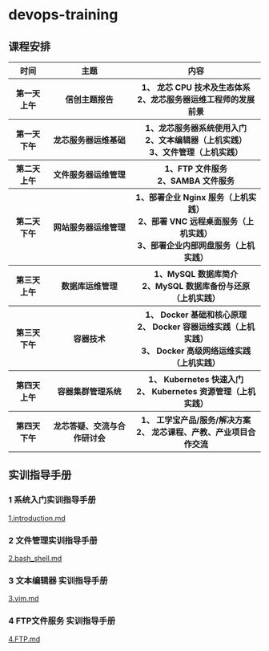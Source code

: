 # devops-training

## 课程安排
<table>
        <tr>
            <th>时间</th>
            <th>主题</th>
            <th>内容</th>
        </tr>
       <tr>
          <th>第一天上午</th>
          <th>信创主题报告</th>
          <th> 1、 龙芯 CPU 技术及生态体系 </br>
              2、龙芯服务器运维工程师的发展前景</th>
      </tr>
      <tr>
          <th>第一天
下午</th>
          <th>龙芯服务器运维基础</th>
          <th>1、龙芯服务器系统使用入门 </br>
2、文本编辑器（上机实践）</br>
3、文件管理（上机实践）</th>
      </tr>
      <tr>
          <th>第二天
上午</th>
          <th>文件服务器运维管理</th>
          <th>1、FTP 文件服务</br>
2、SAMBA 文件服务</th>
      </tr>


<tr>
          <th>第二天
下午</th>
          <th>网站服务器运维管理</th>
          <th>1、部署企业 Nginx 服务（上机实践）</br>
2、部署 VNC 远程桌面服务（上机实践）</br>
3、部署企业内部网盘服务（上机实践）</th>
      </tr>
<tr>
          <th>第三天
上午</th>
          <th>数据库运维管理
          <th>1、MySQL 数据库简介</br>
2、MySQL 数据库备份与还原（上机实践）</th>
      </tr>
<tr>
          <th>第三天下午</th>
          <th>容器技术</th>
          <th>1、 Docker 基础和核心原理</br>
            2、 Docker 容器运维实践（上机实践）</br>
3、 Docker 高级网络运维实践（上机实践）</th>
      </tr>
<tr>
          <th>第四天上午</th>
          <th>容器集群管理系统</th>
          <th>1、 Kubernetes 快速入门</br>
2、 Kubernetes 资源管理（上机实践）</th>
      </tr>
         <th>第四天 下午</th>
          <th>龙芯答疑、交流与合作研讨会</th>
          <th>1、 工学宝产品/服务/解决方案</br>
2、 龙芯课程、产教、产业项目合作交流</th>
      </tr>
</table>


## 实训指导手册
### 1 系统入门实训指导手册
[1.introduction.md](./1.introduction.md)

### 2 文件管理实训指导手册
[2.bash_shell.md](./2.bash_shell.md)

### 3 文本编辑器 实训指导手册
[3.vim.md](./3.vim.md)

### 4 FTP文件服务 实训指导手册
[4.FTP.md](./4.FTP.md)


